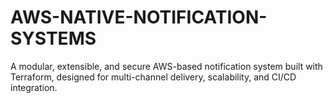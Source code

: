 # AWS-NATIVE-NOTIFICATION-SYSTEMS
A modular, extensible, and secure AWS-based notification system built with Terraform, designed for multi-channel delivery, scalability, and CI/CD integration.
